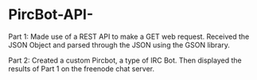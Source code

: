 # PircBot-API-

Part 1:
Made use of a REST API to make a GET web request. Received the JSON Object and parsed through the JSON using the GSON library. 

Part 2:
Created a custom Pircbot, a type of IRC Bot. Then displayed the results of Part 1 on the freenode chat server. 
